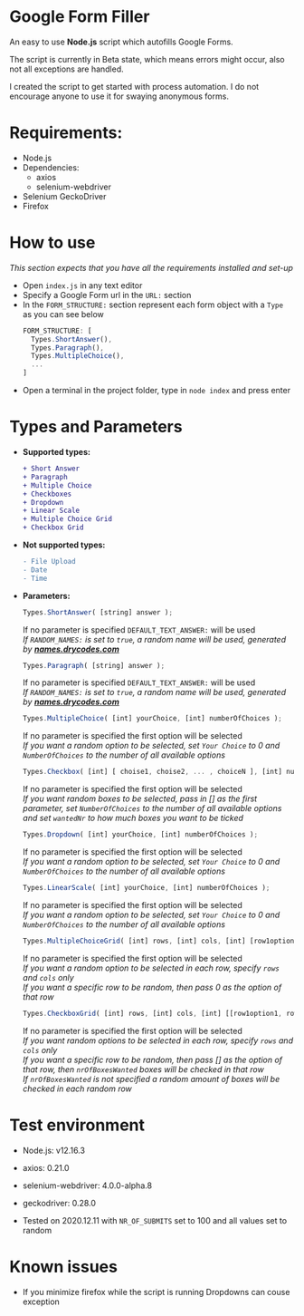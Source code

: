 # Google Form Filler
An easy to use **Node.js** script which autofills Google Forms.

The script is currently in Beta state, which means errors might occur, also not all exceptions are handled.

I created the script to get started with process automation. I do not encourage anyone to use it for swaying anonymous forms.

# Requirements: <br/>
- Node.js <br/>
- Dependencies: <br/>
  - axios <br/>
  - selenium-webdriver <br/>
- Selenium GeckoDriver <br/>
- Firefox <br/>

# How to use
*This section expects that you have all the requirements installed and set-up*
- Open `index.js` in any text editor
- Specify a Google Form url in the `URL:` section
- In the `FORM_STRUCTURE:` section represent each form object with a `Type` <br/> as you can see below
    ```javascript
    FORM_STRUCTURE: [
      Types.ShortAnswer(),
      Types.Paragraph(),
      Types.MultipleChoice(),
      ...
    ]
    ```
- Open a terminal in the project folder, type in `node index` and press enter

# Types and Parameters
- **Supported types:**
  ```diff
  + Short Answer
  + Paragraph
  + Multiple Choice
  + Checkboxes
  + Dropdown
  + Linear Scale
  + Multiple Choice Grid
  + Checkbox Grid
  ```
- **Not supported types:**
  ```diff
  - File Upload
  - Date
  - Time
  ```
- **Parameters:**
  ```javascript
  Types.ShortAnswer( [string] answer );
  ```
    If no parameter is specified `DEFAULT_TEXT_ANSWER:` will be used <br/>
    *If `RANDOM_NAMES:` is set to `true`, a random name will be used, generated by __[names.drycodes.com](http://names.drycodes.com/)__* <br/>
    
  ```javascript
  Types.Paragraph( [string] answer );
  ```
    If no parameter is specified `DEFAULT_TEXT_ANSWER:` will be used <br/>
    *If `RANDOM_NAMES:` is set to `true`, a random name will be used, generated by __[names.drycodes.com](http://names.drycodes.com/)__*
    
  ```javascript
  Types.MultipleChoice( [int] yourChoice, [int] numberOfChoices );
  ```
    If no parameter is specified the first option will be selected <br/>
    *If you want a random option to be selected, set `Your Choice` to 0 and `NumberOfChoices` to the number of all available options*
    
  ```javascript
  Types.Checkbox( [int] [ choise1, choise2, ... , choiceN ], [int] numberOfBoxes, [int] wantedNr )
  ```
    If no parameter is specified the first option will be selected <br/>
    *If you want random boxes to be selected, pass in [] as the first parameter, set `NumberOfChoices` to the number of all available options and set `wantedNr` to how much        boxes you want to be ticked*
    
  ```javascript
  Types.Dropdown( [int] yourChoice, [int] numberOfChoices );
  ```
    If no parameter is specified the first option will be selected <br/>
    *If you want a random option to be selected, set `Your Choice` to 0 and `NumberOfChoices` to the number of all available options*
    
  ```javascript
  Types.LinearScale( [int] yourChoice, [int] numberOfChoices );
  ```
    If no parameter is specified the first option will be selected <br/>
    *If you want a random option to be selected, set `Your Choice` to 0 and `NumberOfChoices` to the number of all available options*
    
  ```javascript
  Types.MultipleChoiceGrid( [int] rows, [int] cols, [int] [row1option, row2option, ... , rowNoption] );
  ```
    If no parameter is specified the first option will be selected <br/>
    *If you want a random option to be selected in each row, specify `rows` and `cols` only*<br/>
    *If you want a specific row to be random, then pass 0 as the option of that row*
    
  ```javascript
  Types.CheckboxGrid( [int] rows, [int] cols, [int] [[row1option1, row1option2, ...], [row2option1, row2option2, ...],...], [int] nrOfBoxesWanted );
  ```
    If no parameter is specified the first option will be selected <br/>
    *If you want random options to be selected in each row, specify `rows` and `cols` only*<br/>
    *If you want a specific row to be random, then pass [] as the option of that row, then `nrOfBoxesWanted` boxes will be checked in that row*<br/>
    *If `nrOfBoxesWanted` is not specified a random amount of boxes will be checked in each random row*
# Test environment
- Node.js: v12.16.3
- axios: 0.21.0
- selenium-webdriver: 4.0.0-alpha.8
- geckodriver: 0.28.0

- Tested on 2020.12.11 with `NR_OF_SUBMITS` set to 100 and all values set to random

# Known issues
- If you minimize firefox while the script is running Dropdowns can couse exception
